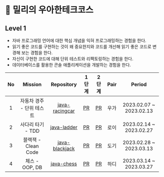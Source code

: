 # 🚀 밀리의 우아한테크코스

## Level 1

- 자바 프로그래밍 언어에 대한 핵심 개념을 익혀 프로그래밍하는 경험을 한다.
- 읽기 좋은 코드를 구현하는 것이 왜 중요한지와 코드를 개선해 읽기 좋은 코드로 변경해 보는 경험을 한다.
- 자신이 구현한 코드에 대해 단위 테스트와 리팩토링하는 경험을 한다.
- 데이터베이스를 활용한 콘솔 애플리케이션을 개발하는 경험을 한다.

| No  |     Mission      |                          Repository                          |                             1단계                              |                             2단계                              | Pair |         Period          |
|:---:|:----------------:|:------------------------------------------------------------:|:------------------------------------------------------------:|:------------------------------------------------------------:|:----:|:-----------------------:|
|  1  | 자동차 경주 - 단위 테스트  | [java-racingcar](https://github.com/miseongk/java-racingcar) | [PR](https://github.com/woowacourse/java-racingcar/pull/438) | [PR](https://github.com/woowacourse/java-racingcar/pull/599) |  우가  | 2023.02.07 ~ 2023.02.13 |
|  2  |   사다리 타기 - TDD   |    [java-ladder](https://github.com/miseongk/java-ladder)    |  [PR](https://github.com/woowacourse/java-ladder/pull/134)   |  [PR](https://github.com/woowacourse/java-ladder/pull/230)   |  로이  | 2023.02.14 ~ 2023.02.27 |
|  3  | 블랙잭 - Clean Code | [java-blackjack](https://github.com/miseongk/java-blackjack) | [PR](https://github.com/woowacourse/java-blackjack/pull/476) | [PR](https://github.com/woowacourse/java-blackjack/pull/553) |  도기  | 2023.02.28 ~ 2023.03.13 |
|  4  |   체스 - OOP, DB   |     [java-chess](https://github.com/miseongk/java-chess)     |   [PR](https://github.com/woowacourse/java-chess/pull/508)   |   [PR](https://github.com/woowacourse/java-chess/pull/577)   |  하디  | 2023.03.14 ~ 2023.03.27 |
